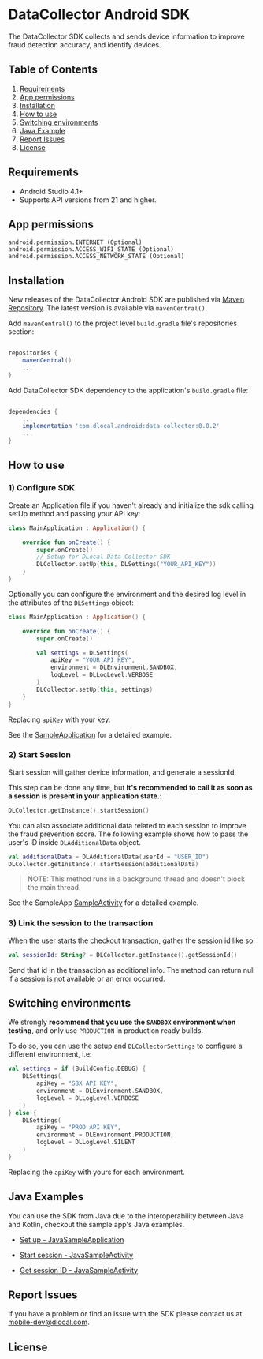 # DataCollector Android SDK

The DataCollector SDK collects and sends device information to improve fraud detection accuracy, and
identify devices.

## Table of Contents

1. [ Requirements ](#markdown-header-requirements)
1. [ App permissions ](#markdown-header-app-permissions)
3. [ Installation ](#markdown-header-installation)
4. [ How to use ](#markdown-header-how-to-use)
5. [ Switching environments ](#markdown-header-switching-environments)
7. [ Java Example ](#markdown-header-java-example)
8. [ Report Issues ](#markdown-header-report-issues)
9. [ License ](#markdown-header-license)

## Requirements

- Android Studio 4.1+
- Supports API versions from 21 and higher.

## App permissions

```
android.permission.INTERNET (Optional)
android.permission.ACCESS_WIFI_STATE (Optional)
android.permission.ACCESS_NETWORK_STATE (Optional)
```

## Installation

New releases of the DataCollector Android SDK are published via [Maven Repository](https://repo1.maven.org/maven2/com/dlocal/android/data-collector/). 
The latest version is available via `mavenCentral()`.

Add `mavenCentral()` to the project level `build.gradle` file's repositories section:
```groovy

repositories {
    mavenCentral()
    ...
}

```

Add DataCollector SDK dependency to the application's `build.gradle` file:
```groovy

dependencies {
    ...
    implementation 'com.dlocal.android:data-collector:0.0.2'
    ...
}

```

## How to use

### 1) Configure SDK

Create an Application file if you haven't already and initialize the sdk calling setUp method and passing your API key:

```kotlin
class MainApplication : Application() {

    override fun onCreate() {
        super.onCreate()
        // Setup for DLocal Data Collector SDK
        DLCollector.setUp(this, DLSettings("YOUR_API_KEY"))
    }
}
```

Optionally you can configure the environment and the desired log level in the attributes of the `DLSettings` object:

```kotlin
class MainApplication : Application() {

    override fun onCreate() {
        super.onCreate()

        val settings = DLSettings(
            apiKey = "YOUR_API_KEY",
            environment = DLEnvironment.SANDBOX,
            logLevel = DLLogLevel.VERBOSE
        )
        DLCollector.setUp(this, settings)
    }
}
```
Replacing `apiKey` with your key. 

See the [SampleApplication](https://bitbucket.org/dlocal-public/data-collector-sdk-android/src/master/public/app/src/main/java/com/dlocal/sampleapp/SampleApplication.kt) for a detailed example.

### 2) Start Session

Start session will gather device information, and generate a sessionId.

This step can be done any time, but **it's recommended to call it as soon as a session is present in your application state.**:

```kotlin
DLCollector.getInstance().startSession()
```

You can also associate additional data related to each session to improve the fraud prevention score. The following example shows how to pass the user's ID inside `DLAdditionalData` object.

```kotlin
val additionalData = DLAdditionalData(userId = "USER_ID")
DLCollector.getInstance().startSession(additionalData)
```

> NOTE: This method runs in a background thread and doesn't block the main thread.

See the SampleApp [SampleActivity](https://bitbucket.org/dlocal-public/data-collector-sdk-android/src/master/public/app/src/main/java/com/dlocal/sampleapp/SampleActivity.kt) for a detailed example.

### 3) Link the session to the transaction

When the user starts the checkout transaction, gather the session id like so:

```kotlin
val sessionId: String? = DLCollector.getInstance().getSessionId()
```

Send that id in the transaction as additional info. The method can return null if a session is not available or an error occurred.

## Switching environments

We strongly **recommend that you use the `SANDBOX` environment when testing**, and only use `PRODUCTION` in production ready builds. 

To do so, you can use the setup and `DLCollectorSettings` to configure a different environment, i.e:

```kotlin
val settings = if (BuildConfig.DEBUG) {
    DLSettings(
        apiKey = "SBX API KEY",
        environment = DLEnvironment.SANDBOX,
        logLevel = DLLogLevel.VERBOSE
    )
} else {
    DLSettings(
        apiKey = "PROD API KEY",
        environment = DLEnvironment.PRODUCTION,
        logLevel = DLLogLevel.SILENT
    )
}
```

Replacing the `apiKey` with yours for each environment.

## Java Examples

You can use the SDK from Java due to the interoperability between Java and Kotlin, checkout the sample app's Java examples.

- [Set up - JavaSampleApplication](https://bitbucket.org/dlocal-public/data-collector-sdk-android/src/master/public/app/src/main/java/com/dlocal/sampleapp/JavaSampleApplication.java)

- [Start session - JavaSampleActivity](https://bitbucket.org/dlocal-public/data-collector-sdk-android/src/master/public/app/src/main/java/com/dlocal/sampleapp/JavaSampleActivity.java#lines-34)

- [Get session ID - JavaSampleActivity](https://bitbucket.org/dlocal-public/data-collector-sdk-android/src/master/public/app/src/main/java/com/dlocal/sampleapp/JavaSampleActivity.java#lines-39)

## Report Issues

If you have a problem or find an issue with the SDK please contact us at [mobile-dev@dlocal.com](mailto:mobile-dev@dlocal.com).

## License
